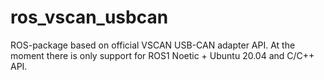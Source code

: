 # ros_vscan_usbcan
ROS-package based on official VSCAN USB-CAN adapter API. At the moment there is only support for ROS1 Noetic + Ubuntu 20.04 and C/C++ API.
